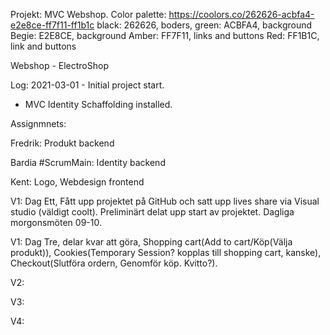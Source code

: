 Projekt: MVC Webshop.
Color palette: https://coolors.co/262626-acbfa4-e2e8ce-ff7f11-ff1b1c
black: 262626, boders,
green: ACBFA4, background
Begie: E2E8CE, background
Amber: FF7F11, links and buttons
Red: FF1B1C, link and buttons

Webshop - ElectroShop

Log:
2021-03-01 - Initial project start.
- MVC Identity Schaffolding installed.




Assignmnets:

Fredrik:
Produkt backend 

Bardia #ScrumMain:
Identity backend 

Kent:
Logo, Webdesign frontend


V1: Dag Ett, Fått upp projektet på GitHub och satt upp lives share via Visual studio (väldigt coolt). Preliminärt delat upp start av projektet. Dagliga morgonsmöten 09-10.

V1: Dag Tre, delar kvar att göra, Shopping cart(Add to cart/Köp(Välja produkt)), Cookies(Temporary Session? kopplas till shopping cart, kanske), Checkout(Slutföra ordern, Genomför köp. Kvitto?).

V2:

V3:

V4:

